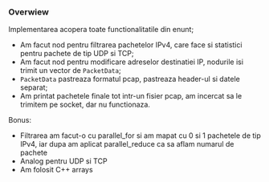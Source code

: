 ### Overwiew

Implementarea acopera toate functionalitatile din enunt;

- Am facut nod pentru filtrarea pachetelor IPv4, care face si statistici pentru
pachete de tip UDP si TCP; 
- Am facut nod pentru modificare adreselor destinatiei IP, nodurile isi trimit
un vector de `PacketData`;
- `PacketData` pastreaza formatul pcap, pastreaza header-ul si datele separat;
- Am printat pachetele finale tot intr-un fisier pcap, am incercat sa le
trimitem pe socket, dar nu functionaza.

Bonus:
- Filtrarea am facut-o cu parallel_for si am mapat cu 0 si 1 pachetele de tip
IPv4, iar dupa am aplicat parallel_reduce ca sa aflam numarul de pachete
- Analog pentru UDP si TCP
- Am folosit C++ arrays